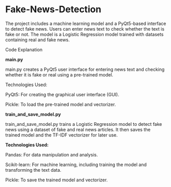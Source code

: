 # Fake-News-Detection
The project includes a machine learning model and a PyQt5-based interface to detect fake news. Users can enter news text to check whether the text is fake or not. The model is a Logistic Regression model trained with datasets containing real and fake news.


Code Explanation

**main.py**

main.py creates a PyQt5 user interface for entering news text and checking whether it is fake or real using a pre-trained model.

Technologies Used:

PyQt5: For creating the graphical user interface (GUI).

Pickle: To load the pre-trained model and vectorizer.

**train_and_save_model.py**

train_and_save_model.py trains a Logistic Regression model to detect fake news using a dataset of fake and real news articles. It then saves the trained model and the TF-IDF vectorizer for later use.

**Technologies Used:**

Pandas: For data manipulation and analysis.

Scikit-learn: For machine learning, including training the model and transforming the text data.

Pickle: To save the trained model and vectorizer.
